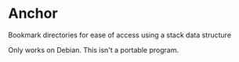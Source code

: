 # Anchor
Bookmark directories for ease of access using a stack data structure

Only works on Debian. This isn't a portable program.

